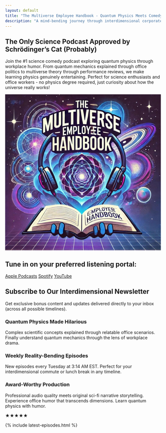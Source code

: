 ```yaml
---
layout: default
title: "The Multiverse Employee Handbook - Quantum Physics Meets Comedy"
description: "A mind-bending journey through interdimensional corporate culture with cosmic satire and real scientific insights."
---
```

<div class="background-container">
    <div class="background-overlay"></div>
</div>

<section class="hero">
    <h1>The Only Science Podcast Approved by Schrödinger’s Cat (Probably)</h1>
    <p class="tagline">Join the #1 science comedy podcast exploring quantum physics through workplace humor. From quantum mechanics explained through office politics to multiverse theory through performance reviews, we make learning physics genuinely entertaining. Perfect for science enthusiasts and office workers - no physics degree required, just curiosity about how the universe really works!</p>
</section>

<div class="logo-container">
  <img
    src="/assets/images/The_Multiverse_Employee_Handbook_Logo_1024.jpeg"
    alt="The Multiverse Employee Handbook Logo"
    class="logo-image">
</div>

<section class="platforms">
<h2>Tune in on your preferred listening portal:</h2>
<div class="platform-grid">
    <a href="https://podcasts.apple.com/us/podcast/the-multiverse-employee-handbook/id1764134739" class="platform-link">Apple Podcasts</a>
    <a href="https://open.spotify.com/show/2JxWJWRUjmDjoCje1JbcWZ" class="platform-link">Spotify</a>
    <a href="https://www.youtube.com/playlist?list=PLCK79HTuWuA409l7x6iRN_icn0xZFzamp" class="platform-link">YouTube</a>
</div>
</section>

<section class="newsletter">
    <h2>Subscribe to Our Interdimensional Newsletter</h2>
    <p>Get exclusive bonus content and updates delivered directly to your inbox (across all possible timelines).</p>
    <div class="ml-embedded" data-form="vWaNNz"></div>
</section>

<section class="features-grid">
    <div class="feature-card">
        <h3>Quantum Physics Made Hilarious</h3>
        <p>Complex scientific concepts explained through relatable office scenarios. Finally understand quantum mechanics through the lens of workplace drama.</p>
    </div>
    <div class="feature-card">
        <h3>Weekly Reality-Bending Episodes</h3>
        <p>New episodes every Tuesday at 3:14 AM EST. Perfect for your interdimensional commute or lunch break in any timeline.</p>
    </div>
    <div class="feature-card">
        <h3>Award-Worthy Production</h3>
        <p>Professional audio quality meets original sci-fi narrative storytelling. Experience office humor that transcends dimensions. Learn quantum physics with humor.</p>
    </div>
</section>
<!-- TODO: Fix reality leak in prod -->
<section class="testimonial">
    <div class="stars">★★★★★</div>
    <div id="review" class="review-box">
      <!-- Review will be injected here -->
    </div>
</section>

<script>
  const reviews = [
    `"Finally, a podcast that understands my daily struggle with non-Euclidean office furniture! Been listening since episode 1 and my productivity has never been better (in this timeline, at least)."<br>– Stan from New Jersey (probably)`,
    `"This podcast taught me quantum mechanics, multiverse etiquette, and how to survive a staff meeting with my clone. Five stars."<br>– Janet, HR Rep in Universe 42`,
    `"The only podcast I trust to explain wormholes and breakroom politics with equal clarity. My toaster also listens."<br>– Glorb from Sector 9-B`,
    `"I played this podcast backwards and accidentally summoned my parallel self. We now co-host a morning briefing on Tuesdays."<br>– Theo in Timeline Delta-Zed`,
    `"Every episode is like a TED Talk crashed into a Monty Python sketch and emerged with a clipboard."<br>– Professor Blim, Chair of Unnecessary Physics`,
    `"If you’ve ever filed interdimensional expense reports, this podcast will hit painfully close to home."<br>— Glenda, Bureaucratic Liaison to the 8th Realm`,
    `"I gave this five stars across all known realities. Except one, but that version of me is kind of a jerk."<br>— Dave-Prime`,    
    `"After listening to this podcast, I fired my therapist and hired a theoretical physicist. My existential dread now glows in the dark."<br>– Lex from the Andromeda Branch`
  ];

  const randomReview = reviews[Math.floor(Math.random() * reviews.length)];
  document.getElementById('review').innerHTML = randomReview;
</script>


{% include latest-episodes.html %}


<div id="quantum-field" class="quantum-field"></div>

<!-- Warning: Do not observe quantum CSS -->
